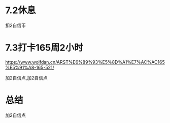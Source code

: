 # 7.2休息
扣2自信币

# 7.3打卡165周2小时
https://www.wolfdan.cn/ARST%E6%89%93%E5%8D%A1%E7%AC%AC165%E5%91%A8-165-521/

加2自信点,加2自信点

# 总结
加2自信点